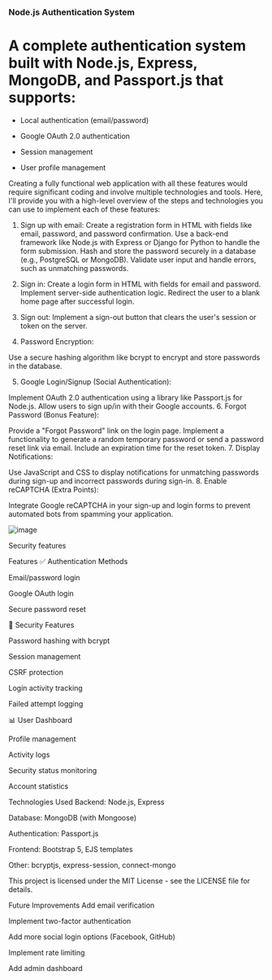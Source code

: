
### Node.js Authentication System

# A complete authentication system built with Node.js, Express, MongoDB, and Passport.js that supports:

- Local authentication (email/password)

- Google OAuth 2.0 authentication

- Session management

- User profile management

Creating a fully functional web application with all these features would require significant coding and involve multiple technologies and tools. Here, I'll provide you with a high-level overview of the steps and technologies you can use to implement each of these features:

1. Sign up with email:
Create a registration form in HTML with fields like email, password, and password confirmation.
Use a back-end framework like Node.js with Express or Django for Python to handle the form submission.
Hash and store the password securely in a database (e.g., PostgreSQL or MongoDB).
Validate user input and handle errors, such as unmatching passwords.

3. Sign in:
Create a login form in HTML with fields for email and password.
Implement server-side authentication logic.
Redirect the user to a blank home page after successful login.
3. Sign out:
Implement a sign-out button that clears the user's session or token on the server.


4. Password Encryption:

Use a secure hashing algorithm like bcrypt to encrypt and store passwords in the database.

5. Google Login/Signup (Social Authentication):

Implement OAuth 2.0 authentication using a library like Passport.js for Node.js.
Allow users to sign up/in with their Google accounts.
6. Forgot Password (Bonus Feature):

Provide a "Forgot Password" link on the login page.
Implement a functionality to generate a random temporary password or send a password reset link via email.
Include an expiration time for the reset token.
7. Display Notifications:

Use JavaScript and CSS to display notifications for unmatching passwords during sign-up and incorrect passwords during sign-in.
8. Enable reCAPTCHA (Extra Points):

Integrate Google reCAPTCHA in your sign-up and login forms to prevent automated bots from spamming your application.

![image](https://github.com/user-attachments/assets/643e3ce8-cb00-44df-a5d3-fb71707dc81d)

Security features

Features
✅ Authentication Methods

Email/password login

Google OAuth login

Secure password reset

🔐 Security Features

Password hashing with bcrypt

Session management

CSRF protection

Login activity tracking

Failed attempt logging

📊 User Dashboard

Profile management

Activity logs

Security status monitoring

Account statistics

Technologies Used
Backend: Node.js, Express

Database: MongoDB (with Mongoose)

Authentication: Passport.js

Frontend: Bootstrap 5, EJS templates

Other: bcryptjs, express-session, connect-mongo

This project is licensed under the MIT License - see the LICENSE file for details.

Future Improvements
Add email verification

Implement two-factor authentication

Add more social login options (Facebook, GitHub)

Implement rate limiting

Add admin dashboard
